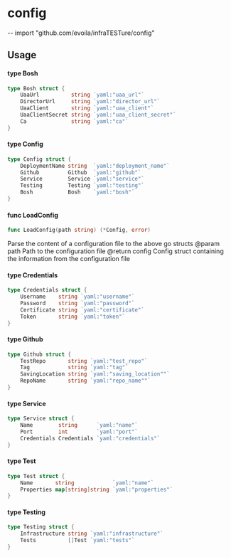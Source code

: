 # config
--
    import "github.com/evoila/infraTESTure/config"


## Usage

#### type Bosh

```go
type Bosh struct {
	UaaUrl          string `yaml:"uaa_url"`
	DirectorUrl     string `yaml:"director_url"`
	UaaClient       string `yaml:"uaa_client"`
	UaaClientSecret string `yaml:"uaa_client_secret"`
	Ca              string `yaml:"ca"`
}
```


#### type Config

```go
type Config struct {
	DeploymentName string  `yaml:"deployment_name"`
	Github         Github  `yaml:"github"`
	Service        Service `yaml:"service"`
	Testing        Testing `yaml:"testing"`
	Bosh           Bosh    `yaml:"bosh"`
}
```


#### func  LoadConfig

```go
func LoadConfig(path string) (*Config, error)
```
Parse the content of a configuration file to the above go structs 
@param path Path to the configuration file 
@return config Config struct containing the information from the configuration file

#### type Credentials

```go
type Credentials struct {
	Username    string `yaml:"username"`
	Password    string `yaml:"password"`
	Certificate string `yaml:"certificate"`
	Token       string `yaml:"token"`
}
```


#### type Github

```go
type Github struct {
	TestRepo       string `yaml:"test_repo"`
	Tag            string `yaml:"tag"`
	SavingLocation string `yaml:"saving_location""`
	RepoName       string `yaml:"repo_name""`
}
```


#### type Service

```go
type Service struct {
	Name        string      `yaml:"name"`
	Port        int         `yaml:"port"`
	Credentials Credentials `yaml:"credentials"`
}
```


#### type Test

```go
type Test struct {
	Name       string            `yaml:"name"`
	Properties map[string]string `yaml:"properties"`
}
```


#### type Testing

```go
type Testing struct {
	Infrastructure string `yaml:"infrastructure"`
	Tests          []Test `yaml:"tests"`
}
```
